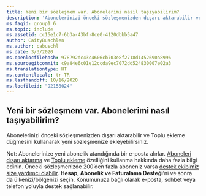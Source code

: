 ```yaml
---
title: Yeni bir sözleşmem var. Abonelerimi nasıl taşıyabilirim?
description: 'Abonelerinizi önceki sözleşmenizden dışarı aktarabilir ve Toplu ekleme düğmesini kullanarak yeni sözleşmenize ekleyebilirsiniz. Not: Abonelerinize...'
ms.faqid: group1_6
ms.topic: include
ms.assetid: cc15e1c7-6b3a-43bf-8ce0-4120dbbb5a47
author: CaityBuschlen
ms.author: cabuschl
ms.date: 3/3/2020
ms.openlocfilehash: 978792dc43c4606cb703e8f2718d1452690a8996
ms.sourcegitcommit: c9a84e6c01e12ccda9ec7072dd524830007e02a3
ms.translationtype: HT
ms.contentlocale: tr-TR
ms.lasthandoff: 10/16/2020
ms.locfileid: "92158024"
---
```

## <a name="i-have-a-new-agreement--how-do-i-move-my-subscribers"></a>Yeni bir sözleşmem var.  Abonelerimi nasıl taşıyabilirim?

Abonelerinizi önceki sözleşmenizden dışarı aktarabilir ve Toplu ekleme düğmesini kullanarak yeni sözleşmenize ekleyebilirsiniz.

Not: Abonelerinize yeni abonelik atandığında bir e-posta alırlar. [Aboneleri dışarı aktarma](../../../../exporting-subscriptions.md) ve [Toplu ekleme](../../../../assign-license-bulk.md) özelliğini kullanma hakkında daha fazla bilgi edinin. Önceki sözleşmenizde 200’den fazla aboneniz varsa [destek ekibimiz size yardımcı olabilir](https://visualstudio.microsoft.com/subscriptions/support/#talktous). **Hesap, Abonelik ve Faturalama Desteği**’ni ve sonra da ülkenizi/bölgenizi seçin. Konumunuza bağlı olarak e-posta, sohbet veya telefon yoluyla destek sağlanabilir.